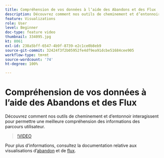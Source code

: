 ```yaml
---
title: Compréhension de vos données à lʼaide des Abandons et des Flux
description: Découvrez comment nos outils de cheminement et d’entonnoir interagissent pour permettre une meilleure compréhension des informations des parcours utilisateur.
feature: Visualizations
role: User
level: Beginner
doc-type: feature video
thumbnail: 334095.jpg
kt: 8061
exl-id: 238a5bff-6547-4b9f-8739-e2c1ce0b8eb9
source-git-commit: 32424f3f2b05952fe4df9ea91dcbe51684cee905
workflow-type: tm+mt
source-wordcount: '74'
ht-degree: 100%

---
```


# Compréhension de vos données à lʼaide des Abandons et des Flux

Découvrez comment nos outils de cheminement et d’entonnoir interagissent pour permettre une meilleure compréhension des informations des parcours utilisateur.

>[!VIDEO](https://video.tv.adobe.com/v/334095/?quality=12&learn=on)

Pour plus d’informations, consultez la documentation relative aux visualisations d’[abandon](https://experienceleague.adobe.com/docs/analytics/analyze/analysis-workspace/visualizations/fallout/fallout-flow.html?lang=fr) et de [flux](https://experienceleague.adobe.com/docs/analytics/analyze/analysis-workspace/visualizations/flow/flow.html?lang=fr).
